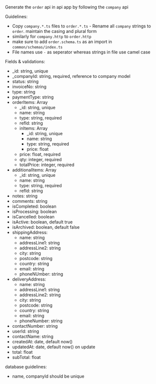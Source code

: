 Generate the `order` api in api app by following the `company` api

Guidelines:

- Copy `company.*.ts` files to `order.*.ts` - Rename all `company` strings to `order`. maintain the casing and plural
  form
- similarly for `company.http` to `order.http`
- make sure to add `order.schema.ts` as an import in `common/schemas/index.ts`
- File names use `-` as seperator whereas strings in file use camel case

Fields & validations:

- \_id: string, unique
- \_companyId: string, required, reference to company model
- status: string
- invoiceNo: string
- type: string
- paymentType: string
- orderItems: Array
  - \_id: string, unique
  - name: string
  - type: string, required
  - refId: string
  - inItems: Array
    - \_id: string, unique
    - name: string
    - type: string, required
    - price: float
  - price: float, required
  - qty: integer, required
  - totalPrice: integer, required
- additionalItems: Array
  - \_id: string, unique
  - name: string
  - type: string, required
  - refId: string
- notes: string
- comments: string
- isCompleted: boolean
- isProcessing: boolean
- isCancelled: boolean
- isActive: boolean, default true
- isArchived: boolean, default false
- shippingAddress:
  - name: string
  - addressLine1: string
  - addressLine2: string
  - city: string
  - postcode: string
  - country: string
  - email: string
  - phoneNUmber: string
- deliveryAddress:
  - name: string
  - addressLine1: string
  - addressLine2: string
  - city: string
  - postcode: string
  - country: string
  - email: string
  - phoneNumber: string
- contactNumber: string
- userId: string
- contactName: string
- createdAt: date, default now()
- updatedAt: date, default now() on update
- total: float
- subTotal: float

database guidelines:

- name, companyId should be unique
